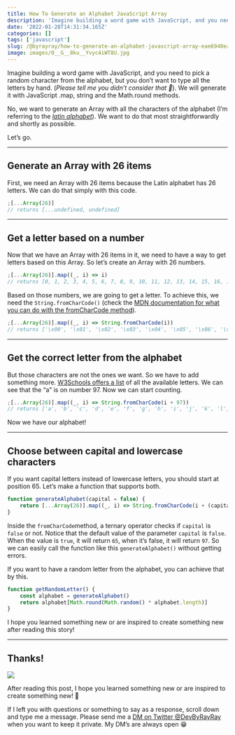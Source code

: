 ```yaml
---
title: How To Generate an Alphabet JavaScript Array
description: 'Imagine building a word game with JavaScript, and you need to pick a random character from the alphabet, but you don’t want to type all the letters by hand. We will generate it with JavaScript .map, string and the Math.round methods.'
date: '2022-01-28T14:31:34.165Z'
categories: []
tags: ['javascript']
slug: /@byrayray/how-to-generate-an-alphabet-javascript-array-eae6940ea646
image: images/0__G__8ku__Yvyc4iWT8U.jpg
---
```


Imagine building a word game with JavaScript, and you need to pick a random character from the alphabet, but you don’t want to type all the letters by hand. (_Please tell me you didn’t consider that 🙈_). We will generate it with JavaScript .map, string and the Math.round methods.

No, we want to generate an Array with all the characters of the alphabet (I’m referring to the [_latin alphabet_](https://en.wikipedia.org/wiki/Latin_alphabet)). We want to do that most straightforwardly and shortly as possible.

Let’s go.

---

## Generate an Array with 26 items

First, we need an Array with 26 items because the Latin alphabet has 26 letters. We can do that simply with this code.

```javascript
;[...Array(26)]
// returns [...undefined, undefined]
```

---

## Get a letter based on a number

Now that we have an Array with 26 items in it, we need to have a way to get letters based on this Array. So let’s create an Array with 26 numbers.

```javascript
;[...Array(26)].map((_, i) => i)
// returns [0, 1, 2, 3, 4, 5, 6, 7, 8, 9, 10, 11, 12, 13, 14, 15, 16, 17, 18, 19, 20, 21, 22, 23, 24, 25]
```

Based on those numbers, we are going to get a letter. To achieve this, we need the `String.fromCharCode()` (check the [MDN documentation for what you can do with the fromCharCode method](https://developer.mozilla.org/en-US/docs/Web/JavaScript/Reference/Global_Objects/String/fromCharCode)).

```javascript
;[...Array(26)].map((_, i) => String.fromCharCode(i))
// returns ['\x00', '\x01', '\x02', '\x03', '\x04', '\x05', '\x06', '\x07', '\b', '\t', '\n', '\v', '\f', '\r', '\x0E', '\x0F', '\x10', '\x11', '\x12', '\x13', '\x14', '\x15', '\x16', '\x17', '\x18', '\x19']
```

---

## Get the correct letter from the alphabet

But those characters are not the ones we want. So we have to add something more. [W3Schools offers a list](https://www.w3schools.com/charsets/ref_utf_basic_latin.asp) of all the available letters. We can see that the “a” is on number 97. Now we can start counting.

```javascript
;[...Array(26)].map((_, i) => String.fromCharCode(i + 97))
// returns ['a', 'b', 'c', 'd', 'e', 'f', 'g', 'h', 'i', 'j', 'k', 'l', 'm', 'n', 'o', 'p', 'q', 'r', 's', 't', 'u', 'v', 'w', 'x', 'y', 'z']
```

Now we have our alphabet!

---

## Choose between capital and lowercase characters

If you want capital letters instead of lowercase letters, you should start at position 65. Let’s make a function that supports both.

```javascript
function generateAlphabet(capital = false) {
	return [...Array(26)].map((_, i) => String.fromCharCode(i + (capital ? 65 : 97)))
}
```

Inside the `fromCharCode`method, a ternary operator checks if `capital` is `false` or not. Notice that the default value of the parameter `capital` is `false`. When the value is `true`, it will return `65`, when it’s false, it will return `97`. So we can easily call the function like this `generateAlphabet()` without getting errors.

<runkit link="https://runkit.com/devbyrayray/how-to-generate-an-alphabet-array-with-javascript"></runkit>

If you want to have a random letter from the alphabet, you can achieve that by this.

```javascript
function getRandomLetter() {
	const alphabet = generateAlphabet()
	return alphabet[Math.round(Math.random() * alphabet.length)]
}
```

<runkit link="https://runkit.com/devbyrayray/get-random-letter-from-alphabet-with-javascript"></runkit>

I hope you learned something new or are inspired to create something new after reading this story!

---

## Thanks!

![](/images/0__4aTcitCaVTWHHeiO.jpg)

After reading this post, I hope you learned something new or are inspired to create something new! 🤗

If I left you with questions or something to say as a response, scroll down and type me a message. Please send me a [DM on Twitter @DevByRayRay](https://twitter.com/@devbyrayray) when you want to keep it private. My DM’s are always open 😁
